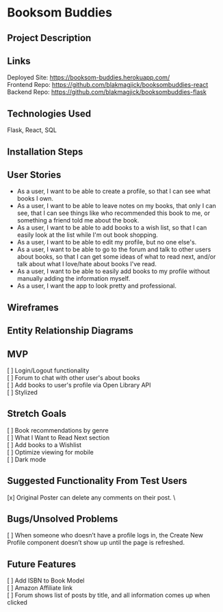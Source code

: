 # Booksom Buddies 

## Project Description

## Links
Deployed Site: https://booksom-buddies.herokuapp.com/ \
Frontend Repo: https://github.com/blakmagjick/booksombuddies-react \
Backend Repo: https://github.com/blakmagjick/booksombuddies-flask

## Technologies Used
Flask, React, SQL

## Installation Steps

## User Stories
- As a user, I want to be able to create a profile, so that I can see what books I own.
- As a user, I want to be able to leave notes on my books, that only I can see, that I can see things like who recommended this book to me, or something a friend told me about the book.
- As a user, I want to be able to add books to a wish list, so that I can easily look at the list while I'm out book shopping.
- As a user, I want to be able to edit my profile, but no one else's.
- As a user, I want to be able to go to the forum and talk to other users about books, so that I can get some ideas of what to read next, and/or talk about what I love/hate about books I've read.
- As a user, I want to be able to easily add books to my profile without manually adding the information myself.
- As a user, I want the app to look pretty and professional.

## Wireframes

## Entity Relationship Diagrams

## MVP
[ ] Login/Logout functionality \
[ ] Forum to chat with other user's about books \
[ ] Add books to user's profile via Open Library API \
[ ] Stylized

## Stretch Goals
[ ] Book recommendations by genre \
[ ] What I Want to Read Next section \
[ ] Add books to a Wishlist \
[ ] Optimize viewing for mobile \
[ ] Dark mode

## Suggested Functionality From Test Users
[x] Original Poster can delete any comments on their post. \

## Bugs/Unsolved Problems
[ ] When someone who doesn’t have a profile logs in, the Create New Profile component doesn’t show up until the page is refreshed. 

## Future Features
[ ] Add ISBN to Book Model \
[ ] Amazon Affiliate link \
[ ] Forum shows list of posts by title, and all information comes up when clicked

